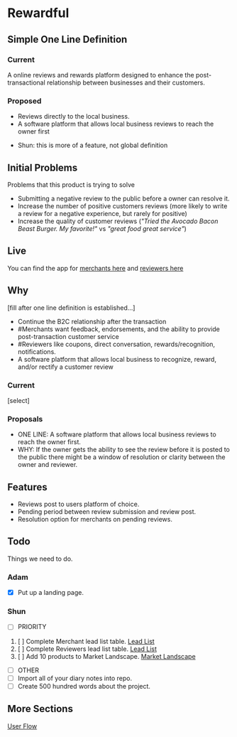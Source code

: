 # Rewardful
## Simple One Line Definition
### Current
A online reviews and rewards platform designed to enhance the post-transactional relationship between businesses and their customers.
### Proposed
- Reviews directly to the local business.
- A software platform that allows local business reviews to reach the owner first
 * Shun: this is more of a feature, not global definition

## Initial Problems
Problems that this product is trying to solve
- Submitting a negative review to the public before a owner can resolve it.
- Increase the number of positive customers reviews (more likely to write a review for a negative experience, but rarely for positive)
- Increase the quality of customer reviews (*"Tried the Avocado Bacon Beast Burger. My favorite!"* vs *"great food great service"*)

## Live
You can find the app for [merchants here](http://biz-rewardful.jastcode.com) and [reviewers here](http://rewardful.jastcode.com)

## Why
[fill after one line definition is established...]
- Continue the B2C relationship after the transaction
- #Merchants want feedback, endorsements, and the ability to provide post-transaction customer service
- #Reviewers like coupons, direct conversation, rewards/recognition, notifications.
- A software platform that allows local business to recognize, reward, and/or rectify a customer review


### Current
[select]
### Proposals
- ONE LINE: A software platform that allows local business reviews to reach the owner first.
 - WHY: If the owner gets the ability to see the review before it is posted to the public there might be a window of resolution or clarity between the owner and reviewer.  

## Features
- Reviews post to users platform of choice.
- Pending period between review submission and review post.
- Resolution option for merchants on pending reviews.

## Todo
Things we need to do.

### Adam
- [x] Put up a landing page.

### Shun
- [ ] PRIORITY
 1. [ ] Complete Merchant lead list table.
  [Lead List](biz/sales/our-first-merchants/lead-list.md)
 2. [ ] Complete Reviewers lead list table.
  [Lead List](biz/sales/our-first-reviewers/lead-list.md)
 3. [ ] Add 10 products to Market Landscape.
 [Market Landscape](biz/market-landscape/general.md)
- [ ] OTHER
 - [ ] Import all of your diary notes into repo.
 - [ ] Create 500 hundred words about the project.
 
## More Sections
[User Flow](user-flow.md)

